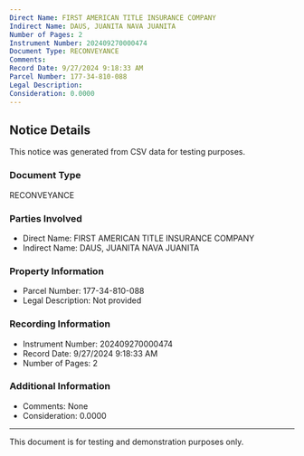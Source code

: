 ```yaml
---
Direct Name: FIRST AMERICAN TITLE INSURANCE COMPANY
Indirect Name: DAUS, JUANITA NAVA JUANITA
Number of Pages: 2
Instrument Number: 202409270000474
Document Type: RECONVEYANCE
Comments: 
Record Date: 9/27/2024 9:18:33 AM
Parcel Number: 177-34-810-088
Legal Description: 
Consideration: 0.0000
---
```


## Notice Details

This notice was generated from CSV data for testing purposes.

### Document Type
RECONVEYANCE

### Parties Involved
- Direct Name: FIRST AMERICAN TITLE INSURANCE COMPANY
- Indirect Name: DAUS, JUANITA NAVA JUANITA

### Property Information
- Parcel Number: 177-34-810-088
- Legal Description: Not provided

### Recording Information
- Instrument Number: 202409270000474
- Record Date: 9/27/2024 9:18:33 AM
- Number of Pages: 2

### Additional Information
- Comments: None
- Consideration: 0.0000

---

This document is for testing and demonstration purposes only.
